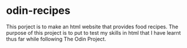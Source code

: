 # odin-recipes

This porject is to make an html website that provides food recipes.
The purpose of this project is to put to test my skills in html that I have learnt thus far while following The Odin Project.